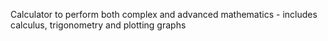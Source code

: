 Calculator to perform both complex and advanced mathematics - includes calculus, trigonometry and plotting graphs
